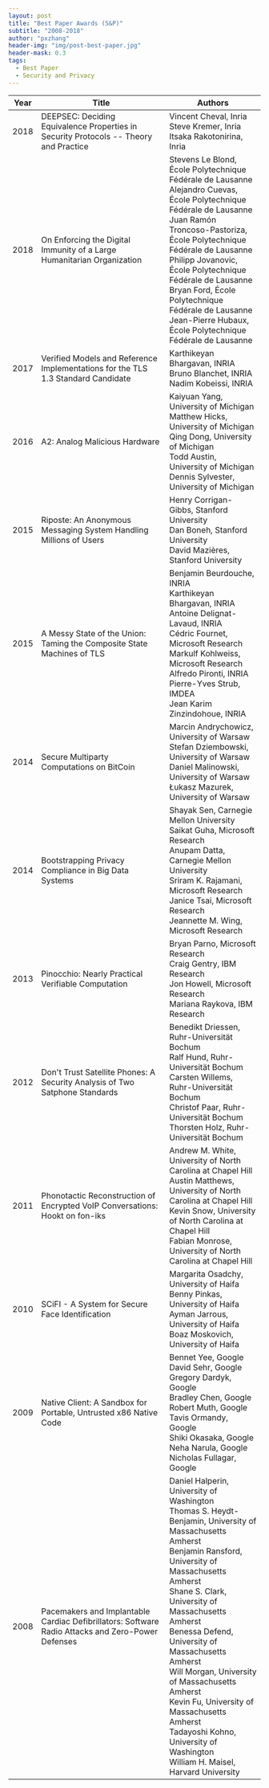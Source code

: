 ```yaml
---
layout: post
title: "Best Paper Awards (S&P)"
subtitle: "2008-2018"
author: "pxzhang"
header-img: "img/post-best-paper.jpg"
header-mask: 0.3
tags:
  - Best Paper
  - Security and Privacy
---
```


<style>
.table {
	font-size:12px;
}
table td {
	vertical-align: middle;
}
table th:nth-of-type(2) {
    width: 240px;
}

</style>

| Year | Title | Authors |
| --- | --- | --- |
| 2018 | DEEPSEC: Deciding Equivalence Properties in Security Protocols -- Theory and Practice | Vincent Cheval, Inria<br>Steve Kremer, Inria<br>Itsaka Rakotonirina, Inria |
| 2018 | On Enforcing the Digital Immunity of a Large Humanitarian Organization | Stevens Le Blond, École Polytechnique Fédérale de Lausanne<br>Alejandro Cuevas, École Polytechnique Fédérale de Lausanne<br>Juan Ramón Troncoso-Pastoriza, École Polytechnique Fédérale de Lausanne<br>Philipp Jovanovic, École Polytechnique Fédérale de Lausanne<br>Bryan Ford, École Polytechnique Fédérale de Lausanne<br>Jean-Pierre Hubaux, École Polytechnique Fédérale de Lausanne |
| 2017 | Verified Models and Reference Implementations for the TLS 1.3 Standard Candidate | Karthikeyan Bhargavan, INRIA<br>Bruno Blanchet, INRIA<br>Nadim Kobeissi, INRIA |
| 2016 | A2: Analog Malicious Hardware | Kaiyuan Yang, University of Michigan<br>Matthew Hicks, University of Michigan<br>Qing Dong, University of Michigan<br>Todd Austin, University of Michigan<br>Dennis Sylvester, University of Michigan |
| 2015 | Riposte: An Anonymous Messaging System Handling Millions of Users | Henry Corrigan-Gibbs, Stanford University<br>Dan Boneh, Stanford University<br>David Mazières, Stanford University |
| 2015 | A Messy State of the Union: Taming the Composite State Machines of TLS | Benjamin Beurdouche, INRIA<br>Karthikeyan Bhargavan, INRIA<br>Antoine Delignat-Lavaud, INRIA<br>Cédric Fournet, Microsoft Research<br>Markulf Kohlweiss, Microsoft Research<br>Alfredo Pironti, INRIA<br>Pierre-Yves Strub, IMDEA<br>Jean Karim Zinzindohoue, INRIA |
| 2014 | Secure Multiparty Computations on BitCoin | Marcin Andrychowicz, University of Warsaw<br>Stefan Dziembowski, University of Warsaw<br>Daniel Malinowski, University of Warsaw<br>Łukasz Mazurek, University of Warsaw |
| 2014 | Bootstrapping Privacy Compliance in Big Data Systems | Shayak Sen, Carnegie Mellon University<br>Saikat Guha, Microsoft Research<br>Anupam Datta, Carnegie Mellon University<br>Sriram K. Rajamani, Microsoft Research<br>Janice Tsai, Microsoft Research<br>Jeannette M. Wing, Microsoft Research |
| 2013 | Pinocchio: Nearly Practical Verifiable Computation | Bryan Parno, Microsoft Research<br>Craig Gentry, IBM Research<br>Jon Howell, Microsoft Research<br>Mariana Raykova, IBM Research |
| 2012 | Don't Trust Satellite Phones: A Security Analysis of Two Satphone Standards | Benedikt Driessen, Ruhr-Universität Bochum<br>Ralf Hund, Ruhr-Universität Bochum<br>Carsten Willems, Ruhr-Universität Bochum<br>Christof Paar, Ruhr-Universität Bochum<br>Thorsten Holz, Ruhr-Universität Bochum |
| 2011 | Phonotactic Reconstruction of Encrypted VoIP Conversations: Hookt on fon-iks | Andrew M. White, University of North Carolina at Chapel Hill<br>Austin Matthews, University of North Carolina at Chapel Hill<br>Kevin Snow, University of North Carolina at Chapel Hill<br>Fabian Monrose, University of North Carolina at Chapel Hill |
| 2010 | SCiFI - A System for Secure Face Identification | Margarita Osadchy, University of Haifa<br>Benny Pinkas, University of Haifa<br>Ayman Jarrous, University of Haifa<br>Boaz Moskovich, University of Haifa |
| 2009 | Native Client: A Sandbox for Portable, Untrusted x86 Native Code | Bennet Yee, Google<br>David Sehr, Google<br>Gregory Dardyk, Google<br>Bradley Chen, Google<br>Robert Muth, Google<br>Tavis Ormandy, Google<br>Shiki Okasaka, Google<br>Neha Narula, Google<br>Nicholas Fullagar, Google |
| 2008 | Pacemakers and Implantable Cardiac Defibrillators: Software Radio Attacks and Zero-Power Defenses | Daniel Halperin, University of Washington<br>Thomas S. Heydt-Benjamin, University of Massachusetts Amherst<br>Benjamin Ransford, University of Massachusetts Amherst<br>Shane S. Clark, University of Massachusetts Amherst<br>Benessa Defend, University of Massachusetts Amherst<br>Will Morgan, University of Massachusetts Amherst<br>Kevin Fu, University of Massachusetts Amherst<br>Tadayoshi Kohno, University of Washington<br>William H. Maisel, Harvard University |
